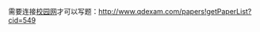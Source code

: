 需要连接[校园网](https://github.com/IvyHole/WITCL/tree/master/WIT%E6%A0%A1%E5%9B%AD%E7%BD%91)才可以写题：http://www.qdexam.com/papers!getPaperList?cid=549
